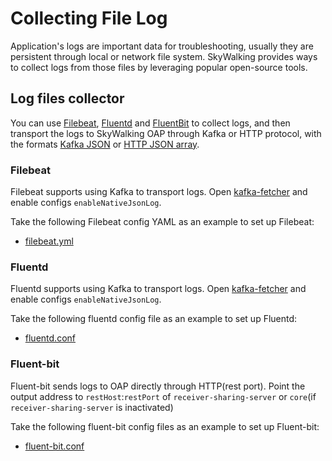 # Collecting File Log

Application's logs are important data for troubleshooting, usually they are persistent through local or network file
system.
SkyWalking provides ways to collect logs from those files by leveraging popular open-source tools.

## Log files collector

You can use [Filebeat](https://www.elastic.co/cn/beats/filebeat), [Fluentd](https://www.fluentd.org/)
and [FluentBit](http://fluentbit.io) to collect logs, and then transport the logs to SkyWalking OAP through Kafka or
HTTP protocol, with the formats [Kafka JSON](../../api/log-data-protocol.md#native-kafka-protocol)
or [HTTP JSON array](../../api/log-data-protocol.md#http-api).

### Filebeat

Filebeat supports using Kafka to transport logs. Open [kafka-fetcher](kafka-fetcher.md#kafka-fetcher) and enable
configs `enableNativeJsonLog`.

Take the following Filebeat config YAML as an example to set up Filebeat:

- [filebeat.yml](../../../../test/e2e-v2/cases/kafka/log/filebeat.yml)

### Fluentd

Fluentd supports using Kafka to transport logs. Open [kafka-fetcher](kafka-fetcher.md#kafka-fetcher) and enable
configs `enableNativeJsonLog`.

Take the following fluentd config file as an example to set up Fluentd:

- [fluentd.conf](../../../../test/e2e-v2/cases/kafka/log/fluentd.conf)

### Fluent-bit

Fluent-bit sends logs to OAP directly through HTTP(rest port).
Point the output address to `restHost`:`restPort` of `receiver-sharing-server` or `core`(if `receiver-sharing-server` is
inactivated)

Take the following fluent-bit config files as an example to set up Fluent-bit:

- [fluent-bit.conf](../../../../test/e2e-v2/cases/log/fluent-bit/fluent-bit.conf)